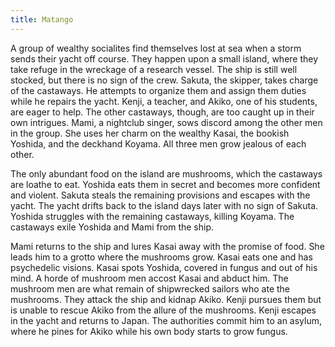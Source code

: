 ```yaml
---
title: Matango
---
```


A group of wealthy socialites find themselves lost at sea when a storm sends
their yacht off course. They happen upon a small island, where they take refuge
in the wreckage of a research vessel. The ship is still well stocked, but there
is no sign of the crew. Sakuta, the skipper, takes charge of the castaways. He
attempts to organize them and assign them duties while he repairs the yacht.
Kenji, a teacher, and Akiko, one of his students, are eager to help. The other
castaways, though, are too caught up in their own intrigues. Mami, a nightclub
singer, sows discord among the other men in the group. She uses her charm on the
wealthy Kasai, the bookish Yoshida, and the deckhand Koyama. All three men grow
jealous of each other.

The only abundant food on the island are mushrooms, which the castaways are
loathe to eat. Yoshida eats them in secret and becomes more confident and
violent. Sakuta steals the remaining provisions and escapes with the yacht. The
yacht drifts back to the island days later with no sign of Sakuta. Yoshida
struggles with the remaining castaways, killing Koyama. The castaways exile
Yoshida and Mami from the ship.

Mami returns to the ship and lures Kasai away with the promise of food. She
leads him to a grotto where the mushrooms grow. Kasai eats one and has
psychedelic visions. Kasai spots Yoshida, covered in fungus and out of his mind.
A horde of mushroom men accost Kasai and abduct him. The mushroom men are what
remain of shipwrecked sailors who ate the mushrooms. They attack the ship and
kidnap Akiko. Kenji pursues them but is unable to rescue Akiko from the allure
of the mushrooms. Kenji escapes in the yacht and returns to Japan. The
authorities commit him to an asylum, where he pines for Akiko while his own body
starts to grow fungus.
